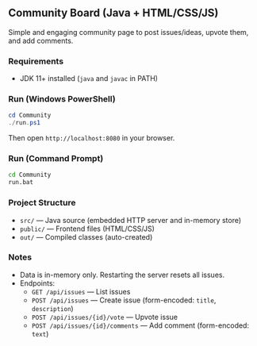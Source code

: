 ## Community Board (Java + HTML/CSS/JS)

Simple and engaging community page to post issues/ideas, upvote them, and add comments.

### Requirements
- JDK 11+ installed (`java` and `javac` in PATH)

### Run (Windows PowerShell)
```powershell
cd Community
./run.ps1
```
Then open `http://localhost:8080` in your browser.

### Run (Command Prompt)
```bat
cd Community
run.bat
```

### Project Structure
- `src/` — Java source (embedded HTTP server and in-memory store)
- `public/` — Frontend files (HTML/CSS/JS)
- `out/` — Compiled classes (auto-created)

### Notes
- Data is in-memory only. Restarting the server resets all issues.
- Endpoints:
  - `GET /api/issues` — List issues
  - `POST /api/issues` — Create issue (form-encoded: `title`, `description`)
  - `POST /api/issues/{id}/vote` — Upvote issue
  - `POST /api/issues/{id}/comments` — Add comment (form-encoded: `text`)



